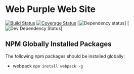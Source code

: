 Web Purple Web Site
============
[![Build Status](https://travis-ci.org/kitos/web-purple.svg?branch=master)](https://travis-ci.org/kitos/web-purple)
[![Coverage Status](https://coveralls.io/repos/github/kitos/web-purple/badge.svg?branch=master)](https://coveralls.io/github/kitos/web-purple?branch=master)
[![Dependency status](https://david-dm.org/kitos/web-purple/status.png)]
[![Dev Dependency Status](https://david-dm.org/kitos/web-purple/dev-status.png)]

NPM Globally Installed Packages
------------

The following npm packages should be installed globally:
* webpack ```npm install webpack -g```